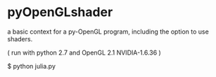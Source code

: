 pyOpenGLshader
==============

a basic context for a py-OpenGL program, including the option to use shaders.

( run with python 2.7 and OpenGL 2.1 NVIDIA-1.6.36 )

$ python julia.py